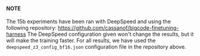 #### NOTE

The 15b experiments have been ran with DeepSpeed and using the following repository: https://github.com/cassanof/bigcode-finetuning-harness
The DeepSpeed configuration given won't change the results, but it will make the training faster.
For all results, we have used the `deepspeed_z3_config_bf16.json` configuration file in the repository above.
